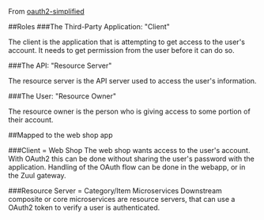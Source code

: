 From [oauth2-simplified](https://aaronparecki.com/2012/07/29/2/oauth2-simplified)

##Roles
###The Third-Party Application: "Client"

The client is the application that is attempting to get access to the user's account. It needs to get permission from the user before it can do so.

###The API: "Resource Server"

The resource server is the API server used to access the user's information.

###The User: "Resource Owner"

The resource owner is the person who is giving access to some portion of their account.

##Mapped to the web shop app

###Client = Web Shop
The web shop wants access to the user's account.
With OAuth2 this can be done without sharing the user's password with the application.
Handling of the OAuth flow can be done in the webapp, or in the Zuul gateway.

###Resource Server = Category/Item Microservices
Downstream composite or core microservices are resource servers,
that can use a OAuth2 token to verify a user is authenticated.
